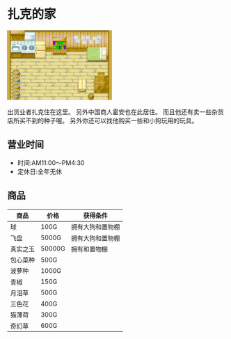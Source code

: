 # 扎克的家

![扎克的家](扎克的家.png)

出货业者扎克住在这里。
另外中国商人霍安也在此居住。
而且他还有卖一些杂货店所买不到的种子喔。
另外你还可以找他购买一些和小狗玩用的玩具。

## 营业时间

- 时间:AM11:00～PM4:30
- 定休日:全年无休

## 商品

商品|价格|获得条件|
-|-|-
球|100G|拥有大狗和置物棚|
飞盘|5000G|拥有大狗和置物棚|
真实之玉|50000G|拥有和置物棚|
包心菜种|500G|
波萝种|1000G|
青椒|150G|
月泪草|500G|
三色花|400G|
猫薄荷|300G|
奇幻草|600G

